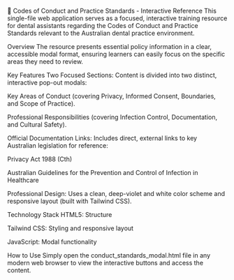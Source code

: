 📜 Codes of Conduct and Practice Standards - Interactive Reference
This single-file web application serves as a focused, interactive training resource for dental assistants regarding the Codes of Conduct and Practice Standards relevant to the Australian dental practice environment.

Overview
The resource presents essential policy information in a clear, accessible modal format, ensuring learners can easily focus on the specific areas they need to review.

Key Features
Two Focused Sections: Content is divided into two distinct, interactive pop-out modals:

Key Areas of Conduct (covering Privacy, Informed Consent, Boundaries, and Scope of Practice).

Professional Responsibilities (covering Infection Control, Documentation, and Cultural Safety).

Official Documentation Links: Includes direct, external links to key Australian legislation for reference:

Privacy Act 1988 (Cth)

Australian Guidelines for the Prevention and Control of Infection in Healthcare

Professional Design: Uses a clean, deep-violet and white color scheme and responsive layout (built with Tailwind CSS).

Technology Stack
HTML5: Structure

Tailwind CSS: Styling and responsive layout

JavaScript: Modal functionality

How to Use
Simply open the conduct_standards_modal.html file in any modern web browser to view the interactive buttons and access the content.
